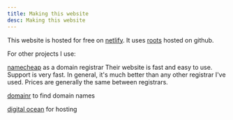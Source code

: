 ```yaml
---
title: Making this website
desc: Making this website
---
```

  
This website is hosted for free on [netlify](https://www.netlify.com). It uses [roots](http://www.roots.cx) hosted on github. 

For other projects I use:    
  
[namecheap](https://www.namecheap.com/) as a domain registrar
Their website is fast and easy to use. Support is very fast. In general, it's much better than any other registrar I've used. Prices are generally the same between registrars.  
  
[domainr](http://domai.nr) to find domain names  
  
[digital ocean](http://www.digitalocean.com) for hosting  
  

